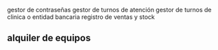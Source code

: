 gestor de contraseñas 
gestor de turnos de atención
gestor de turnos de clinica o entidad bancaria 
registro de ventas y stock




## alquiler de equipos 


